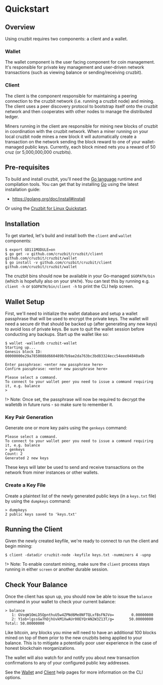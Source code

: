 # Quickstart

## Overview

Using cruzbit requires two components: a client and a wallet.

### Wallet

The wallet component is the user facing component for coin management. It's responsible for private key management and user-driven network transactions (such as viewing balance or sending/receiving cruzbit).

### Client

The client is the component responsible for maintaining a peering connection to the cruzbit network (i.e. running a cruzbit node) and mining. The client uses a peer discovery protocol to bootstrap itself onto the cruzbit network and then cooperates with other nodes to manage the distributed ledger.

Miners running in the client are responsible for mining new blocks of cruzbit in coordination with the cruzbit network. When a miner running on your local cruzbit node mines a new block it will automatically create a transaction on the network sending the block reward to one of your wallet-managed public keys. Currently, each block mined nets you a reward of 50 cruz (or 5,000,000,000 cruzbits).

## Pre-requisites

To build and install cruzbit, you'll need the [Go language](https://golang.org/doc/install) runtime and compilation tools. You can get that by installing [Go](https://golang.org/doc/install#install) using the latest installation guide:

- https://golang.org/doc/install#install

Or using the [Cruzbit for Linux Quickstart](https://gist.github.com/setanimals/f562ed7dd1c69af3fbe960c7b9502615).

## Installation

To get started, let's build and install both the `client` and `wallet` components:

```
$ export GO111MODULE=on
$ go get -v github.com/cruzbit/cruzbit/client github.com/cruzbit/cruzbit/wallet
$ go install -v github.com/cruzbit/cruzbit/client github.com/cruzbit/cruzbit/wallet
```

The cruzbit bins should now be available in your Go-managed `$GOPATH/bin` (which is hopefully also on your `$PATH`). You can test this by running e.g. `client -h` or `$GOPATH/bin/client -h` to print the CLI help screen.

## Wallet Setup

First, we'll need to initialize the wallet database and setup a wallet passphrase that will be used to encrypt the private keys. The wallet will need a secure dir that should be backed up (after generating any new keys) to avoid loss of private keys. Be sure to quit the wallet session before conducting any backups. Start up the wallet like so:

```
$ wallet -walletdb cruzbit-wallet
Starting up...
Genesis block ID: 00000000e29a7850088d660489b7b9ae2da763bc3bd83324ecc54eee04840adb

Enter passphrase: <enter new passphrase here>
Confirm passphrase: <enter new passphrase here>

Please select a command.
To connect to your wallet peer you need to issue a command requiring it, e.g. balance
>
```

!> Note: Once set, the passphrase will now be required to decrypt the walletdb in future runs - so make sure to remember it.

### Key Pair Generation

Generate one or more key pairs using the `genkeys` command:

```
Please select a command.
To connect to your wallet peer you need to issue a command requiring it, e.g. balance
> genkeys
Count: 2
Generated 2 new keys
```

These keys will later be used to send and receive transactions on the network from miner instances or other wallets.

### Create a Key File

Create a plaintext list of the newly generated public keys (in a `keys.txt` file) by using the `dumpkeys` command:

```
> dumpkeys
2 public keys saved to 'keys.txt'
```

## Running the Client

Given the newly created keyfile, we're ready to connect to run the client and begin mining:

```
$ client -datadir cruzbit-node -keyfile keys.txt -numminers 4 -upnp
```

!> Note: To enable constant mining, make sure the `client` process stays running in either `screen` or another durable session.

## Check Your Balance

Once the client has spun up, you should now be able to issue the `balance` command in your wallet to check your current balance:

```
> balance
   1: GVoqW1OmLD5QpnthuU5w4ZPNd6Me8NFTQLxfBsFNJVo=        0.00000000
   2: Y1ob+lgssGw7hDjhUvkM1XwAUr00EYQrAN2W3Z13T/g=       50.00000000
Total: 50.00000000
```

Like bitcoin, any blocks you mine will need to have an additional 100 blocks mined on top of them prior to the new cruzbits being applied to your balance. This is to mitigate a potentially poor user experience in the case of honest blockchain reorganizations.

The wallet will also watch for and notify you about new transaction confirmations to any of your configured public key addresses.

See the [Wallet](wallet.md) and [Client](client.md) help pages for more information on the CLI options.